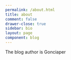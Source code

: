 ```yaml
---
permalink: /about.html
title: about
comment: false
drawer-close: true
sidebar: bio
layout: page
component: blog
---
```

The blog author is Gonciaper
